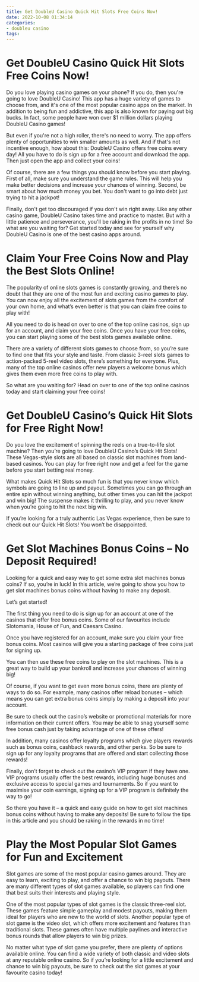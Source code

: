 ```yaml
---
title: Get DoubleU Casino Quick Hit Slots Free Coins Now!
date: 2022-10-08 01:34:14
categories:
- doubleu casino
tags:
---
```



#  Get DoubleU Casino Quick Hit Slots Free Coins Now!

Do you love playing casino games on your phone? If you do, then you're going to love DoubleU Casino! This app has a huge variety of games to choose from, and it's one of the most popular casino apps on the market. In addition to being fun and addictive, this app is also known for paying out big bucks. In fact, some people have won over $1 million dollars playing DoubleU Casino games!

But even if you're not a high roller, there's no need to worry. The app offers plenty of opportunities to win smaller amounts as well. And if that's not incentive enough, how about this: DoubleU Casino offers free coins every day! All you have to do is sign up for a free account and download the app. Then just open the app and collect your coins!

Of course, there are a few things you should know before you start playing. First of all, make sure you understand the game rules. This will help you make better decisions and increase your chances of winning. Second, be smart about how much money you bet. You don't want to go into debt just trying to hit a jackpot!

Finally, don't get too discouraged if you don't win right away. Like any other casino game, DoubleU Casino takes time and practice to master. But with a little patience and perseverance, you'll be raking in the profits in no time! So what are you waiting for? Get started today and see for yourself why DoubleU Casino is one of the best casino apps around.

#  Claim Your Free Coins Now and Play the Best Slots Online!

The popularity of online slots games is constantly growing, and there’s no doubt that they are one of the most fun and exciting casino games to play. You can now enjoy all the excitement of slots games from the comfort of your own home, and what’s even better is that you can claim free coins to play with!

All you need to do is head on over to one of the top online casinos, sign up for an account, and claim your free coins. Once you have your free coins, you can start playing some of the best slots games available online.

There are a variety of different slots games to choose from, so you’re sure to find one that fits your style and taste. From classic 3-reel slots games to action-packed 5-reel video slots, there’s something for everyone. Plus, many of the top online casinos offer new players a welcome bonus which gives them even more free coins to play with.

So what are you waiting for? Head on over to one of the top online casinos today and start claiming your free coins!

#  Get DoubleU Casino’s Quick Hit Slots for Free Right Now!

Do you love the excitement of spinning the reels on a true-to-life slot machine? Then you’re going to love DoubleU Casino’s Quick Hit Slots! These Vegas-style slots are all based on classic slot machines from land-based casinos. You can play for free right now and get a feel for the game before you start betting real money.

What makes Quick Hit Slots so much fun is that you never know which symbols are going to line up and payout. Sometimes you can go through an entire spin without winning anything, but other times you can hit the jackpot and win big! The suspense makes it thrilling to play, and you never know when you’re going to hit the next big win.

If you’re looking for a truly authentic Las Vegas experience, then be sure to check out our Quick Hit Slots! You won’t be disappointed.

#  Get Slot Machines Bonus Coins – No Deposit Required!

Looking for a quick and easy way to get some extra slot machines bonus coins? If so, you’re in luck! In this article, we’re going to show you how to get slot machines bonus coins without having to make any deposit.

Let’s get started!

The first thing you need to do is sign up for an account at one of the casinos that offer free bonus coins. Some of our favourites include Slotomania, House of Fun, and Caesars Casino.

Once you have registered for an account, make sure you claim your free bonus coins. Most casinos will give you a starting package of free coins just for signing up.

You can then use these free coins to play on the slot machines. This is a great way to build up your bankroll and increase your chances of winning big!

Of course, if you want to get even more bonus coins, there are plenty of ways to do so. For example, many casinos offer reload bonuses – which means you can get extra bonus coins simply by making a deposit into your account.

Be sure to check out the casino’s website or promotional materials for more information on their current offers. You may be able to snag yourself some free bonus cash just by taking advantage of one of these offers!

In addition, many casinos offer loyalty programs which give players rewards such as bonus coins, cashback rewards, and other perks. So be sure to sign up for any loyalty programs that are offered and start collecting those rewards!

Finally, don’t forget to check out the casino’s VIP program if they have one. VIP programs usually offer the best rewards, including huge bonuses and exclusive access to special games and tournaments. So if you want to maximise your coin earnings, signing up for a VIP program is definitely the way to go!

So there you have it – a quick and easy guide on how to get slot machines bonus coins without having to make any deposits! Be sure to follow the tips in this article and you should be raking in the rewards in no time!

#  Play the Most Popular Slot Games for Fun and Excitement

Slot games are some of the most popular casino games around. They are easy to learn, exciting to play, and offer a chance to win big payouts. There are many different types of slot games available, so players can find one that best suits their interests and playing style.

One of the most popular types of slot games is the classic three-reel slot. These games feature simple gameplay and modest payouts, making them ideal for players who are new to the world of slots. Another popular type of slot game is the video slot, which offers more excitement and features than traditional slots. These games often have multiple paylines and interactive bonus rounds that allow players to win big prizes.

No matter what type of slot game you prefer, there are plenty of options available online. You can find a wide variety of both classic and video slots at any reputable online casino. So if you’re looking for a little excitement and chance to win big payouts, be sure to check out the slot games at your favourite casino today!